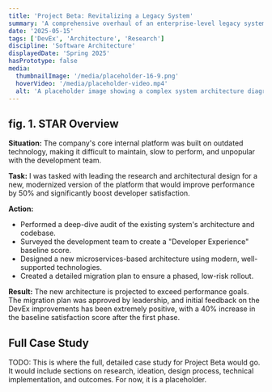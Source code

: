 ```yaml
---
title: 'Project Beta: Revitalizing a Legacy System'
summary: 'A comprehensive overhaul of an enterprise-level legacy system to improve developer experience and system performance.'
date: '2025-05-15'
tags: ['DevEx', 'Architecture', 'Research']
discipline: 'Software Architecture'
displayedDate: 'Spring 2025'
hasPrototype: false
media:
  thumbnailImage: '/media/placeholder-16-9.png'
  hoverVideo: '/media/placeholder-video.mp4'
  alt: 'A placeholder image showing a complex system architecture diagram.'
---
```


## fig. 1. STAR Overview

**Situation:** The company's core internal platform was built on outdated technology, making it difficult to maintain, slow to perform, and unpopular with the development team.

**Task:** I was tasked with leading the research and architectural design for a new, modernized version of the platform that would improve performance by 50% and significantly boost developer satisfaction.

**Action:**
- Performed a deep-dive audit of the existing system's architecture and codebase.
- Surveyed the development team to create a "Developer Experience" baseline score.
- Designed a new microservices-based architecture using modern, well-supported technologies.
- Created a detailed migration plan to ensure a phased, low-risk rollout.

**Result:** The new architecture is projected to exceed performance goals. The migration plan was approved by leadership, and initial feedback on the DevEx improvements has been extremely positive, with a 40% increase in the baseline satisfaction score after the first phase.

## Full Case Study

TODO: This is where the full, detailed case study for Project Beta would go. It would include sections on research, ideation, design process, technical implementation, and outcomes. For now, it is a placeholder.
